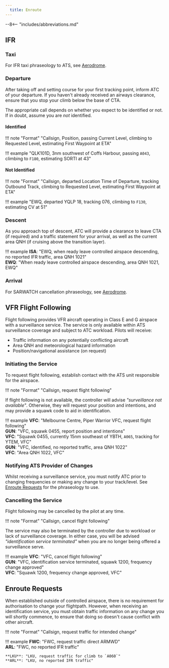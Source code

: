 ```yaml
---
  title: Enroute 
---
```


--8<-- "includes/abbreviations.md"

## IFR
### Taxi
For IFR taxi phraseology to ATS, see [Aerodrome](aerodrome.md#taxi).

### Departure
After taking off and setting course for your first tracking point, inform ATC of your departure. If you haven't already received an airways clearance, ensure that you stop your climb below the base of CTA.

The appropriate call depends on whether you expect to be identified or not. If in doubt, assume you are *not* identified.

#### Identified
!!! note "Format"
    "<span class='placeholder'>Callsign</span>, <span class='placeholder'>Position</span>, passing <span class='placeholder'>Current Level</span>, climbing to <span class='placeholder'>Requested Level</span>, estimating <span class='placeholder'>First Waypoint</span> at <span class='placeholder'>ETA</span>"  

!!! example 
    "QLK101D, 3nm southwest of Coffs Harbour, passing `A043`, climbing to `F180`, estimating SORTI at 43"

#### Not Identified
!!! note "Format" 
    "<span class='placeholder'>Callsign</span>, departed <span class='placeholder'>Location</span> <span class='placeholder'>Time of Departure</span>, tracking <span class='placeholder'>Outbound Track</span>, climbing to <span class='placeholder'>Requested Level</span>, estimating <span class='placeholder'>First Waypoint</span> at <span class='placeholder'>ETA</span>" 

!!! example 
    "EWQ, departed YQLP 18, tracking 076, climbing to `F130`, estimating CV at 51"

### Descent 
As you approach top of descent, ATC will provide a clearance to leave CTA (if required) and a traffic statement for your arrival, as well as the current area QNH (if cruising above the transition layer).

!!! example
    **ISA**: "EWQ, when ready leave controlled airspace descending, no reported IFR traffic, area QNH 1021"  
    **EWQ**: "When ready leave controlled airspace descending, area QNH 1021, EWQ"

### Arrival
For SARWATCH cancellation phraseology, see [Aerodrome](aerodrome.md#arrival).

## VFR Flight Following
Flight following provides VFR aircraft operating in Class E and G airspace with a surveillance service. The service is only available within ATS surveillance coverage and subject to ATC workload. Pilots will receive:

- Traffic information on any potentially conflicting aircraft
- Area QNH and meteorological hazard information
- Position/navigational assistance (on request)

### Initiating the Service
To request flight following, establish contact with the ATS unit responsible for the airspace.

!!! note "Format"
    "<span class='placeholder'>Callsign</span>, request flight following"

If flight following is not available, the controller will advise *"surveillance not available"*. Otherwise, they will request your position and intentions, and may provide a squawk code to aid in identification.

!!! example
    **VFC**: "Melbourne Centre, Piper Warrior VFC, request flight following"  
    **GUN**: "VFC, squawk 0455, report position and intentions"  
    **VFC**: "Squawk 0455, currently 15nm southeast of YBTH, `A065`, tracking for YTEM, VFC"  
    **GUN**: "VFC, identified, no reported traffic, area QNH 1022"  
    **VFC**: "Area QNH 1022, VFC"

### Notifying ATS Provider of Changes
Whilst receiving a surveillance service, you must notify ATC prior to changing frequencies or making any change to your track/level. See [Enroute Requests](#enroute-requests) for the phraseology to use.

### Cancelling the Service
Flight following may be cancelled by the pilot at any time.

!!! note "Format"
    "<span class='placeholder'>Callsign</span>, cancel flight following"

The service may also be terminated by the controller due to workload or lack of surveillance coverage. In either case, you will be advised *"identification service terminated"* when you are no longer being offered a surveillance serve.

!!! example
    **VFC**: "VFC, cancel flight following"  
    **GUN**: "VFC, identification service terminated, squawk 1200, frequency change approved"  
    **VFC**: "Squawk 1200, frequency change approved, VFC"

## Enroute Requests
When established outside of controlled airspace, there is no requirement for authorisation to change your flightpath. However, when receiving an identification service, you must obtain traffic information on any change you will shortly commence, to ensure that doing so doesn't cause conflict with other aircraft.

!!! note "Format"
    "<span class='placeholder'>Callsign</span>, request traffic for <span class='placeholder'>intended change</span>"

!!! example
    **FWC**: "FWC, request traffic direct ARMWD"  
    **ARL**: "FWC, no reported IFR traffic"

    **LKU**: "LKU, request traffic for climb to `A060`"  
    **ARL**: "LKU, no reported IFR traffic"